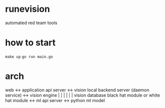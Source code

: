 # runevision
automated red team tools

# how to start
`make up`
`go run main.go`

# arch
web <-> application api server <-> vision local backend server (daemon service) <-> vision engine
           |                        |
           |                        |
           |                        |
     vision database                black hat module or white hat module <-> ml api server <-> python ml model
